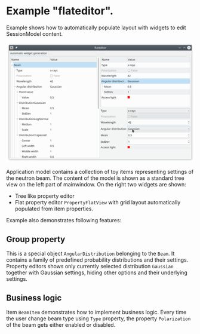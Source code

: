 # Example "flateditor".

Example shows how to automatically populate layout with widgets to edit SessionModel content.

![flateditor](../../doc/flateditor.png)


Application model contains a collection of toy items representing
settings of the neutron beam. The content of the model is shown as a standard tree view on the left part of mainwindow. On the right two widgets are shown:
  
+ Tree like property editor
+ Flat property editor `PropertyFlatView` with grid layout automatically populated from item properties.

Example also demonstrates following features:

## Group property

This is a special object `AngularDistribution` belonging to the `Beam`. It contains a family of predefined probability distributions and their settings.
Property editors shows only currently selected distribution `Gaussian` together with Gaussian settings, hiding other options and their underlying settings.

## Business logic

Item `BeamItem` demonstrates how to implement business logic. Every time the user change beam type using `Type` property, the property `Polarization` of the beam gets either enabled or disabled.
